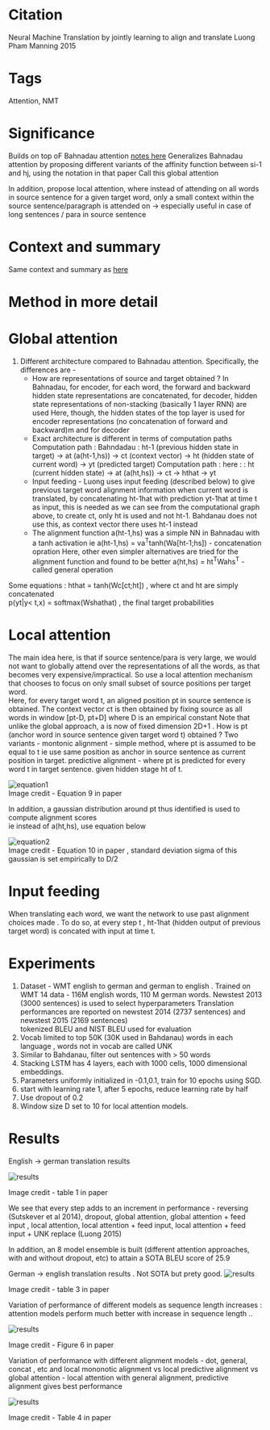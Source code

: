 # Citation  

Neural Machine Translation by jointly learning to align and translate
Luong Pham Manning 2015


# Tags  

Attention, NMT

# Significance

Builds on top oF Bahnadau attention [notes here](../attention_bahdanau_2015/Attention_Bahdanau_2015.md) 
Generalizes Bahnadau attention by proposing different variants of the affinity function between si-1 and hj, using the notation in that paper
Call this global attention

In addition, propose local attention, where instead of attending on all words in source sentence for a given target word,
only a small context within the source sentence/paragraph is attended on -> especially useful in case of long sentences / para
in source sentence

# Context and summary  

Same context and summary as [here](../attention_bahdanau_2015/Attention_Bahdanau_2015.md) 





# Method in more detail

# Global attention  

1) Different architecture compared to Bahnadau attention. Specifically, the differences are  - 
    - How are representations of source and target obtained ?
      In Bahnadau, for encoder, for each word, the forward and backward hidden state representations are concatenated, 
      for decoder, hidden state representations of non-stacking (basically 1 layer RNN) are used
      Here, though, the hidden states of the top layer is used for encoder representations (no concatenation of forward and backward)m
      and for decoder
    - Exact architecture is different in terms of computation paths
      Computation path : Bahndadau :  ht-1 (previous hidden state in target) -> at (a(ht-1,hs)) -> ct (context vector) -> ht (hidden state of current word) -> yt (predicted target)
      Computation path : here : : ht (current hidden state) -> at (a(ht,hs)) -> ct -> hthat -> yt  
    - Input feeding - Luong uses input feeding (described below) to give previous target word alignment information when current word is translated, by concatenating ht-1hat with prediction yt-1hat at time t as input,
      this is needed as we can see from the computational graph above, to create ct, only ht is used and not ht-1. Bahdanau does not use this, as context vector there uses ht-1 instead
    - The alignment function a(ht-1,hs) was a simple NN in Bahnadau with a tanh activation ie a(ht-1,hs) = va<sup>T</sup>tanh(Wa[ht-1;hs]) - concatenation opration
      Here, other even simpler alternatives are tried for the alignment function and found to be better a(ht,hs) = ht<sup>T</sup>Wahs<sup>T</sup>    - called general operation   
      

Some equations : hthat = tanh(Wc[ct;ht]) , where ct and ht are simply concatenated  
                 p(yt|y< t,x) = softmax(Wshathat)  , the final target probabilities    
      
# Local attention  


The main idea here, is that if source sentence/para is very large, we would not want to globally attend over the representations 
of all the words, as that becomes very expensive/impractical. So use a local attention mechanism that chooses to focus on only
small subset of source positions per target word.   
Here, for every target word t, an aligned position pt in source sentence is obtained. The context vector ct 
is then obtained by fixing source as all words in window [pt-D, pt+D] where D is an empirical constant 
Note that unlike the global approach, a is now of fixed dimension 2D+1 .
How is pt (anchor word in source sentence given target word t) obtained  ? Two variants - 
montonic alignment - simple method, where pt is assumed to be equal to t ie use same position as anchor in source sentence as current position in target. 
predictive alignment -  where pt is predicted for every word t in target sentence. given hidden stage ht of t. 


![equation1](luongattention_pic1.png "Image Credit Equation 9 in paper")  
Image credit - Equation 9 in paper  

In addition, a gaussian distribution around pt thus identified is used to compute alignment scores  
ie instead of a(ht,hs), use equation below 

![equation2](luongattention_pic2.png "Image Credit Equation 10 in paper")  
Image credit - Equation 10 in paper , standard deviation sigma of this gaussian is set empirically to D/2  

# Input feeding  

When translating each word, we want the network to use past alignment choices made .
To do so, at every step t , ht-1hat (hidden output of previous target word) is concated with input at time t. 




# Experiments

1) Dataset - WMT english to german and german to english . Trained on WMT 14 data - 116M english words, 110 M german words. Newstest 2013 (3000 sentences) is used to select hyperparameters 
   Translation performances are reported on newstest 2014 (2737 sentences) and newstest 2015 (2169 sentences)  
   tokenized BLEU and NIST BLEU used for evaluation 
2) Vocab limited to top 50K (30K used in Bahdanau) words  in each language , words not in vocab are called UNK
3) Similar to Bahdanau, filter out sentences with > 50 words 
4) Stacking LSTM has 4 layers, each with 1000 cells, 1000 dimensional embeddings. 
5) Parameters uniformly initialized in -0.1,0.1, train for 10 epochs using SGD. 
6) start with learning rate 1, after 5 epochs, reduce learning rate by half 
7) Use dropout of 0.2 
8) Window size D set to 10 for local attention models. 


# Results   

English -> german translation results  

![results](luongattention_pic3.png "Image Credit Table 1 in paper")  

Image credit - table 1 in paper 


We see that every step adds to an increment in performance - reversing (Sutskever et al 2014), dropout, global attention, global attention + feed input , local attention,
local attention + feed input, local attention + feed input + UNK replace (Luong 2015)  

In addition, an 8 model ensemble is built (different attention approaches, with and without dropout, etc) to attain a SOTA BLEU score of 25.9



German -> english translation results   . Not SOTA but prety good. 
![results](luongattention_pic4.png "Image Credit Table 1 in paper")    

Image credit - table 3 in paper 



Variation of performance of different models as sequence length increases : attention models perform much better with increase in sequence length  .. 

![results](luongattention_pic5.png "Image Credit Table 1 in paper")  

Image credit - Figure 6 in paper   



Variation of performance with different alignment models - dot, general, concat , etc and local mononotic alignment vs local predictive alignment vs global attention  -
local attention with general alignment, predictive alignment gives best performance

![results](luongattention_pic6.png "Image Credit Table 1 in paper")  

Image credit - Table 4 in paper  

